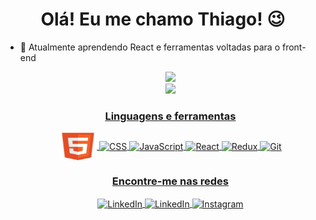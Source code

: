 <h1 align="center"> Olá! Eu me chamo Thiago! 😉 </h1>

- 🌱 Atualmente aprendendo React e ferramentas voltadas para o front-end

  <div align="center">
    <a href="https://github.com/thiago-mota">
      <img height="180em" src="https://github-readme-stats.vercel.app/api?username=thiago-mota&show_icons=true&theme=dracula&include_all_commits=true&count_private=true"/>
      <br/>
      <img height="180em" src="https://github-readme-stats.vercel.app/api/top-langs/?username=thiago-mota&layout=compact&langs_count=7&theme=dracula"/>
  </div>
  
  <h3 align="center">Linguagens e ferramentas </h3>
  <div>
    <p align="center"> 
      <img align="center" alt="HTML" height="45" width="60" src="https://raw.githubusercontent.com/devicons/devicon/master/icons/html5/html5-original.svg">
     <img align="center" alt="CSS" height="45" width="60" src="https://cdn.jsdelivr.net/gh/devicons/devicon/icons/css3/css3-original.svg">
     <img align="center" alt="JavaScript" height="45" width="60" src="https://cdn.jsdelivr.net/gh/devicons/devicon/icons/javascript/javascript-original.svg" />
     <img align="center" alt="React" height="45" width="60" src="https://cdn.jsdelivr.net/gh/devicons/devicon/icons/react/react-original-wordmark.svg" /> 
     <img align="center" alt="Redux" height="45" width="60" src="https://cdn.jsdelivr.net/gh/devicons/devicon/icons/redux/redux-original.svg" /> 
     <img align="center" alt="Git" height="45" width="60" src="https://cdn.jsdelivr.net/gh/devicons/devicon/icons/git/git-original.svg" />
    </p>
  
  <h3 align="center">Encontre-me nas redes</h3>
  <div style="display: inline_block">
    <p align="center">
       <a href="https://www.linkedin.com/in/thiago-m-a-araujo/" target="_blank"><img align="center" alt="LinkedIn" height="45" width="60" src="https://cdn.jsdelivr.net/gh/devicons/devicon/icons/linkedin/linkedin-original.svg"</a>
      <a href="https://twitter.com/thiago_maaraujo" target="_blank"><img align="center" alt="LinkedIn" height="45" width="60" src="https://cdn.jsdelivr.net/gh/devicons/devicon/icons/twitter/twitter-original.svg"</a>
      <a href="https://www.instagram.com/thiago_maraujo/" target="_blank"><img align="center" alt="Instagram" height="45" width="60" src="https://raw.githubusercontent.com/rahuldkjain/github-profile-readme-generator/master/src/images/icons/Social/instagram.svg"</a>
    </p>
  </div>
